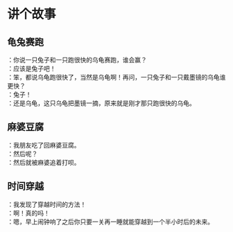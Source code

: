 # 讲个故事

## 龟兔赛跑

：你说一只兔子和一只跑很快的乌龟赛跑，谁会赢？  
：应该是兔子吧！  
：笨，都说乌龟跑很快了，当然是乌龟啊！再问，一只兔子和一只戴墨镜的乌龟谁更快？  
：兔子！  
：还是乌龟，这只乌龟把墨镜一摘，原来就是刚才那只跑很快的乌龟。

## 麻婆豆腐

：我朋友吃了回麻婆豆腐。  
：然后呢？  
：然后就被麻婆追着打呗。

## 时间穿越

：我发现了穿越时间的方法！  
：啊！真的吗！  
：嗯，早上闹钟响了之后你只要一关再一睡就能穿越到一个半小时后的未来。
